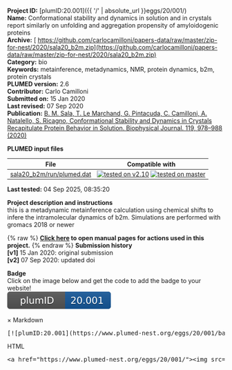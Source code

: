 **Project ID:** [plumID:20.001]({{ '/' | absolute_url }}eggs/20/001/)  
**Name:**  Conformational stability and dynamics in solution and in crystals report similarly on unfolding and aggregation propensity of amyloidogenic proteins  
**Archive:** [ https://github.com/carlocamilloni/papers-data/raw/master/zip-for-nest/2020/sala20_b2m.zip](https://github.com/carlocamilloni/papers-data/raw/master/zip-for-nest/2020/sala20_b2m.zip)  
**Category:**  bio  
**Keywords:**  metainference, metadynamics, NMR, protein dynamics, b2m, protein crystals  
**PLUMED version:**  2.6  
**Contributor:**  Carlo Camilloni  
**Submitted on:** 15 Jan 2020  
**Last revised:** 07 Sep 2020  
**Publication:** [B. M. Sala, T. Le Marchand, G. Pintacuda, C. Camilloni, A. Natalello, S. Ricagno, Conformational Stability and Dynamics in Crystals Recapitulate Protein Behavior in Solution. Biophysical Journal. 119, 978–988 (2020)](http://dx.doi.org/10.1016/j.bpj.2020.07.015)  
  
**PLUMED input files**  
  
| File     | Compatible with |  
|:--------:|:--------:|  
| [sala20_b2m/run/plumed.dat](./data/sala20_b2m/run/plumed.dat.md) |  [![tested on v2.10](https://img.shields.io/badge/v2.10-passing-green.svg)](data/sala20_b2m/run/plumed.dat.plumed.stderr) [![tested on master](https://img.shields.io/badge/master-passing-green.svg)](data/sala20_b2m/run/plumed.dat.plumed_master.stderr) |  
  
**Last tested:**  04 Sep 2025, 08:35:20
  
**Project description and instructions**  
this is a metadynamic metainference calculation using chemical shifts to infere the intramolecular dynamics of b2m.  Simulations are performed with gromacs 2018 or newer

  
{% raw %}
<b><a href="https://www.plumed.org/doc-master/user-doc/html/actionlist/?actions=ANTIBETARMSD,ALPHABETA,BIASVALUE,PBMETAD,CS2BACKBONE,PRINT,GROUP,MOLINFO,LOWER_WALLS,WHOLEMOLECULES,FLUSH,ENDPLUMED,UPPER_WALLS" target="_blank">Click here</a> to open manual pages for actions used in this project.</b>
{% endraw %}
**Submission history**  
**[v1]** 15 Jan 2020: original submission  
**[v2]** 07 Sep 2020: updated doi  
  
**Badge**  
Click on the image below and get the code to add the badge to your website!  
<img src="./badge.svg" alt="plumeDnest:20.001" id="myBtn" class="badge">
<div id="myModal" class="modal">
  <div class="modal-content">
    <span class="close">&times;</span>
    Markdown<pre>[![plumID:20.001](https://www.plumed-nest.org/eggs/20/001/badge.svg)](https://www.plumed-nest.org/eggs/20/001/)</pre>
    HTML<pre>&lt;a href="https://www.plumed-nest.org/eggs/20/001/"&gt;&lt;img src="https://www.plumed-nest.org/eggs/20/001/badge.svg" alt="plumID:20.001"&gt;&lt;/a&gt;</pre>
  </div>
</div>
